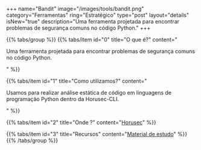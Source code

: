 +++
name="Bandit"
image="/images/tools/bandit.png"
category="Ferramentas"
ring="Estratégico"
type="post"
layout="details"
isNew="true"
description="Uma ferramenta projetada para encontrar problemas de segurança comuns no código Python."
+++

{{% tabs/group %}}
  {{% tabs/item id="0" title="O que é?" content="<p>Uma ferramenta projetada para encontrar problemas de segurança comuns no código Python.</p>" %}}
  
  {{% tabs/item id="1" title="Como utilizamos?" content="<p>Usamos para realizar análise estática de código em linguagens de programação Python dentro da Horusec-CLI.</p>" %}}
  
  {{% tabs/item id="2" title="Onde ?" content="<a href='https://horusec.io/' target='_blank'>Horusec</a>" %}}

  {{% tabs/item id="3" title="Recursos" content="<a href='https://bandit.readthedocs.io/en/latest/' target='_blank'>Material de estudo</a>" %}}
{{% /tabs/group %}}